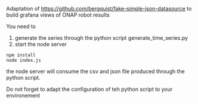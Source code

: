 Adaptation of https://github.com/bergquist/fake-simple-json-datasource
to build grafana views of ONAP robot results

You need to 
  1) generate the series through the python script generate_time_series.py
  2) start the node server

```
npm install
node index.js
```

the node server will consume the csv and json file produced through the python script.

Do not forget to adapt the configuration of teh python script to your environement
